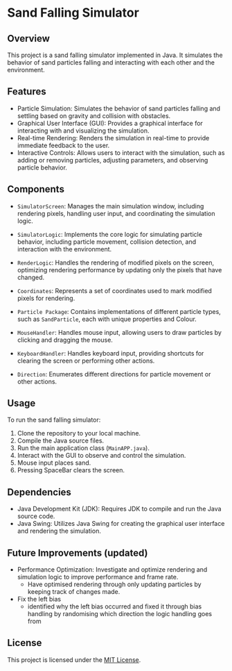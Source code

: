 # Sand Falling Simulator

## Overview
This project is a sand falling simulator implemented in Java. It simulates the behavior of sand particles falling and interacting with each other and the environment.

## Features
- Particle Simulation: Simulates the behavior of sand particles falling and settling based on gravity and collision with obstacles.
- Graphical User Interface (GUI): Provides a graphical interface for interacting with and visualizing the simulation.
- Real-time Rendering: Renders the simulation in real-time to provide immediate feedback to the user.
- Interactive Controls: Allows users to interact with the simulation, such as adding or removing particles, adjusting parameters, and observing particle behavior.

## Components
- `SimulatorScreen`: Manages the main simulation window, including rendering pixels, handling user input, and coordinating the simulation logic.
- `SimulatorLogic`: Implements the core logic for simulating particle behavior, including particle movement, collision detection, and interaction with the environment.
- `RenderLogic`: Handles the rendering of modified pixels on the screen, optimizing rendering performance by updating only the pixels that have changed.
- `Coordinates`: Represents a set of coordinates used to mark modified pixels for rendering.
- `Particle Package`: Contains implementations of different particle types, such as `SandParticle`, each with unique properties and Colour.

  
- `MouseHandler`: Handles mouse input, allowing users to draw particles by clicking and dragging the mouse.
- `KeyboardHandler`: Handles keyboard input, providing shortcuts for clearing the screen or performing other actions.
- `Direction`: Enumerates different directions for particle movement or other actions.

## Usage
To run the sand falling simulator:
1. Clone the repository to your local machine.
2. Compile the Java source files.
3. Run the main application class (`MainAPP.java`).
4. Interact with the GUI to observe and control the simulation.
5. Mouse input places sand. 
6. Pressing SpaceBar clears the screen.

## Dependencies
- Java Development Kit (JDK): Requires JDK to compile and run the Java source code.
- Java Swing: Utilizes Java Swing for creating the graphical user interface and rendering the simulation.

## Future Improvements (updated)
- Performance Optimization: Investigate and optimize rendering and simulation logic to improve performance and frame rate.
  - Have optimised rendering through only updating particles by keeping track of changes made.
- Fix the left bias
  - identified why the left bias occurred and fixed it through bias handling by randomising which direction the logic handling goes from


## License
This project is licensed under the [MIT License](LICENSE).
